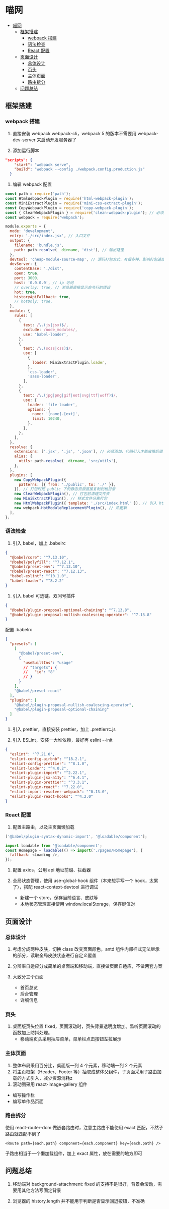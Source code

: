 # 喵网

<!-- TOC -->

- [喵网](#喵网)
  - [框架搭建](#框架搭建)
    - [webpack 搭建](#webpack-搭建)
    - [语法检查](#语法检查)
    - [React 配置](#react-配置)
  - [页面设计](#页面设计)
    - [总体设计](#总体设计)
    - [页头](#页头)
    - [主体页面](#主体页面)
    - [路由拆分](#路由拆分)
  - [问题总结](#问题总结)

<!-- /TOC -->

## 框架搭建

### webpack 搭建

1. 直接安装 webpack webpack-cli，webpack 5 的版本不需要用 webpack-dev-server 来启动开发服务器了

1. 添加运行脚本

```json
"scripts": {
    "start": "webpack serve",
    "build": "webpack --config ./webpack.config.production.js"
  }
```

1. 编辑 webpack 配置

```js
const path = require('path');
const HtmlWebpackPlugin = require('html-webpack-plugin');
const MiniExtractPlugin = require('mini-css-extract-plugin');
const CopyWebpackPlugin = require('copy-webpack-plugin');
const { CleanWebpackPlugin } = require('clean-webpack-plugin'); // 必须展开引入，官网有误
const webpack = require('webpack');

module.exports = {
  mode: 'development',
  entry: './src/index.jsx', // 入口文件
  output: {
    filename: 'bundle.js',
    path: path.resolve(__dirname, 'dist'), // 输出路径
  },
  devtool: 'cheap-module-source-map', // 源码打包方式，有很多种，影响打包速度，详见官网。生产环境打包直接去掉这项即可
  devServer: {
    contentBase: './dist',
    open: true,
    port: 3000,
    host: '0.0.0.0', // ip 访问
    // overlay: true, // 浏览器直接显示命令行的错误
    hot: true,
    historyApiFallback: true,
    // hotOnly: true,
  },
  module: {
    rules: [
      {
        test: /\.(js|jsx)$/,
        exclude: /node_modules/,
        use: 'babel-loader',
      },
      {
        test: /\.(scss|css)$/,
        use: [
          {
            loader: MiniExtractPlugin.loader,
          },
          'css-loader',
          'sass-loader',
        ],
      },
      {
        test: /\.(jpg|png|gif|eot|svg|ttf|woff)$/,
        use: {
          loader: 'file-loader',
          options: {
            name: '[name].[ext]',
            limit: 10240,
          },
        },
      },
    ],
  },
  resolve: {
    extensions: ['.jsx', '.js', '.json'], // 必须添加，代码引入才能省略后缀
    alias: {
      utils: path.resolve(__dirname, 'src/utils'),
    },
  },
  plugins: [
    new CopyWebpackPlugin({
      patterns: [{ from: './public', to: './' }],
    }), // 打包时把 public 下的静态资源直接复制到根目录
    new CleanWebpackPlugin(), // 打包前清理文件夹
    new MiniExtractPlugin(), // 样式文件分离打包
    new HtmlWebpackPlugin({ template: './src/index.html' }), // 引入 html 模板
    new webpack.HotModuleReplacementPlugin(), // 热更新
  ],
};
```

### 语法检查

1. 引入 babel，加上 .babelrc

```json
{
  "@babel/core": "^7.13.10",
  "@babel/polyfill": "^7.12.1",
  "@babel/preset-env": "^7.13.10",
  "@babel/preset-react": "^7.12.13",
  "babel-eslint": "^10.1.0",
  "babel-loader": "^8.2.2"
}
```

1. 引入 babel 可选链、双问号插件

```json
{
  "@babel/plugin-proposal-optional-chaining": "^7.13.8",
  "@babel/plugin-proposal-nullish-coalescing-operator": "^7.13.8"
}
```

配置 .babelrc

```json
{
  "presets": [
    [
      "@babel/preset-env",
      {
        "useBuiltIns": "usage"
        // "targets": {
        //   "ie": "8"
        // }
      }
    ],
    "@babel/preset-react"
  ],
  "plugins": [
    "@babel/plugin-proposal-nullish-coalescing-operator",
    "@babel/plugin-proposal-optional-chaining"
  ]
}
```

1. 引入 prettier，直接安装 prettier，加上 .prettierrc.js

1. 引入 ESLint，安装一大堆依赖，最好再 eslint --init

```json
{
  "eslint": "^7.21.0",
  "eslint-config-airbnb": "^18.2.1",
  "eslint-config-prettier": "^8.1.0",
  "eslint-loader": "^4.0.2",
  "eslint-plugin-import": "^2.22.1",
  "eslint-plugin-jsx-a11y": "^6.4.1",
  "eslint-plugin-prettier": "^3.3.1",
  "eslint-plugin-react": "^7.22.0",
  "eslint-import-resolver-webpack": "^0.13.0",
  "eslint-plugin-react-hooks": "^4.2.0"
}
```

### React 配置

1. 配置主路由，以及主页面懒加载

```js
['@babel/plugin-syntax-dynamic-import', '@loadable/component'];

import loadable from '@loadable/component';
const Homepage = loadable(() => import('./pages/Homepage'), {
  fallback: <Loading />,
});
```

1. 配置 axios，公用 api 地址前缀、拦截器

1. 全局状态管理，使用 use-global-hook 组件（本来想手写一个 hook，太累了），搭配 react-context-devtool 进行调试

   - 新建一个 store，保存当前语言、皮肤等
   - 本地状态管理直接使用 window.localStorage，保存键值对

## 页面设计

### 总体设计

1. 考虑分成两种皮肤，切换 class 改变页面颜色，antd 组件内部样式无法继承的部分，读取全局皮肤状态进行自定义覆盖

2. 分辨率自适应分成简单的桌面端和移动端，直接做页面自适应，不做两套方案

3. 大致分三个页面

   - 首页总览
   - 后台管理
   - 详细信息

### 页头

1. 桌面版页头位置 fixed，页面滚动时，页头背景透明度增加。监听页面滚动的函数加上防抖处理。
   - 移动端页头采用抽屉菜单，菜单栏点击按钮左拉展示

### 主体页面

1. 整体布局采用百分比，桌面版一列 4 个元素，移动端一列 2 个元素
1. 将主页框架（Header、Footer 等）抽取成整体父组件，子页面采用子路由加载的方式引入，减少资源消耗z
1. 滚动图采用 react-image-gallery 组件

- 编写操作栏
- 编写单作品页面

### 路由拆分

使用 react-router-dom 做嵌套路由时，注意主路由不能使用 exact 匹配，不然子路由就匹配不到了

`<Route path={each.path} component={each.component} key={each.path} />`

子路由相当于一个懒加载组件，加上 exact 属性，放在需要的地方即可

## 问题总结

1. 移动端对 background-attachment: fixed 的支持不是很好，背景会滚动，需要用其他方法写固定背景

2. 浏览器的 history.length 并不能用于判断是否显示回退按钮，不准确
